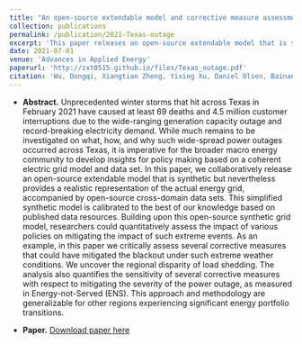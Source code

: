 ```yaml
---
title: "An open-source extendable model and corrective measure assessment of the 2021 texas power outage"
collection: publications
permalink: /publication/2021-Texas-outage
excerpt: 'This paper releases an open-source extendable model that is synthetic but nevertheless provides a realistic representation of the actual energy grid, accompanied by open-source cross-domain data sets. This paper uncovers the regional disparity of load shedding and quantitatively assesses several corrective measures that could have mitigated the blackout under such extreme weather conditions.'
date: 2021-07-01
venue: 'Advances in Applied Energy'
paperurl: 'http://zxt0515.github.io/files/Texas_outage.pdf'
citation: 'Wu, Dongqi, Xiangtian Zheng, Yixing Xu, Daniel Olsen, Bainan Xia, Chanan Singh, and Le Xie. "An open-source extendable model and corrective measure assessment of the 2021 texas power outage." Advances in Applied Energy 4 (2021): 100056.'
---
```

- **Abstract.**
Unprecedented winter storms that hit across Texas in February 2021 have caused at least 69 deaths and 4.5 million customer interruptions due to the wide-ranging generation capacity outage and record-breaking electricity demand. While much remains to be investigated on what, how, and why such wide-spread power outages occurred across Texas, it is imperative for the broader macro energy community to develop insights for policy making based on a coherent electric grid model and data set. In this paper, we collaboratively release an open-source extendable model that is synthetic but nevertheless provides a realistic representation of the actual energy grid, accompanied by open-source cross-domain data sets. This simplified synthetic model is calibrated to the best of our knowledge based on published data resources. Building upon this open-source synthetic grid model, researchers could quantitatively assess the impact of various policies on mitigating the impact of such extreme events. As an example, in this paper we critically assess several corrective measures that could have mitigated the blackout under such extreme weather conditions. We uncover the regional disparity of load shedding. The analysis also quantifies the sensitivity of several corrective measures with respect to mitigating the severity of the power outage, as measured in Energy-not-Served (ENS). This approach and methodology are generalizable for other regions experiencing significant energy portfolio transitions.

- **Paper.** [Download paper here](http://zxt0515.github.io/files/Texas_outage.pdf)